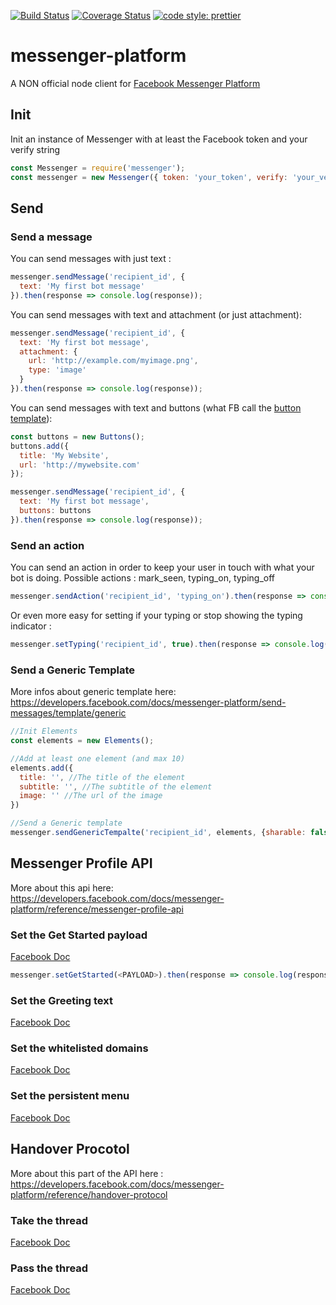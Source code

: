 [![Build Status](https://travis-ci.org/adriendulong/messenger.svg?branch=master)](https://travis-ci.org/adriendulong/messenger) [![Coverage Status](https://coveralls.io/repos/github/adriendulong/messenger/badge.svg)](https://coveralls.io/github/adriendulong/messenger) [![code style: prettier](https://img.shields.io/badge/code_style-prettier-ff69b4.svg)](https://github.com/prettier/prettier)
# messenger-platform

A NON official node client for [Facebook Messenger Platform](https://developers.facebook.com/docs/messenger-platform)

## Init
Init an instance of Messenger with at least the Facebook token and your verify string
```javascript
const Messenger = require('messenger');
const messenger = new Messenger({ token: 'your_token', verify: 'your_verify_string'});
```

## Send
### Send a message

You can send messages with just text :
```javascript
messenger.sendMessage('recipient_id', {
  text: 'My first bot message'
}).then(response => console.log(response));
```

You can send messages with text and attachment (or just attachment):
```javascript
messenger.sendMessage('recipient_id', {
  text: 'My first bot message',
  attachment: {
    url: 'http://example.com/myimage.png',
    type: 'image'
  }
}).then(response => console.log(response));
```

You can send messages with text and buttons (what FB call the [button template]( https://developers.facebook.com/docs/messenger-platform/send-messages/template/button)):
```javascript
const buttons = new Buttons();
buttons.add({
  title: 'My Website',
  url: 'http://mywebsite.com'
});

messenger.sendMessage('recipient_id', {
  text: 'My first bot message',
  buttons: buttons
}).then(response => console.log(response));
```

### Send an action

You can send an action in order to keep your user in touch with what your bot is doing.
Possible actions : mark_seen, typing_on, typing_off

```javascript
messenger.sendAction('recipient_id', 'typing_on').then(response => console.log(response));
```

Or even more easy for setting if your typing or stop showing the typing indicator :
```javascript
messenger.setTyping('recipient_id', true).then(response => console.log(response));
```

### Send a Generic Template

More infos about generic template here: https://developers.facebook.com/docs/messenger-platform/send-messages/template/generic

```javascript
//Init Elements
const elements = new Elements();

//Add at least one element (and max 10)
elements.add({
  title: '', //The title of the element
  subtitle: '', //The subtitle of the element
  image: '' //The url of the image
})

//Send a Generic template
messenger.sendGenericTempalte('recipient_id', elements, {sharable: false, imageRatio: 'square'}).then(response => console.log(response));
```

## Messenger Profile API

More about this api here: https://developers.facebook.com/docs/messenger-platform/reference/messenger-profile-api

### Set the Get Started payload

[Facebook Doc](https://developers.facebook.com/docs/messenger-platform/reference/messenger-profile-api/get-started-button)

```javascript
messenger.setGetStarted(<PAYLOAD>).then(response => console.log(response));
```

### Set the Greeting text

[Facebook Doc](https://developers.facebook.com/docs/messenger-platform/reference/messenger-profile-api/greeting)

### Set the whitelisted domains

[Facebook Doc](https://developers.facebook.com/docs/messenger-platform/reference/messenger-profile-api/domain-whitelisting)

### Set the persistent menu

[Facebook Doc](https://developers.facebook.com/docs/messenger-platform/reference/messenger-profile-api/persistent-menu)

## Handover Procotol

More about this part of the API here : https://developers.facebook.com/docs/messenger-platform/reference/handover-protocol

### Take the thread

[Facebook Doc](https://developers.facebook.com/docs/messenger-platform/reference/handover-protocol/take-thread-control)

### Pass the thread

[Facebook Doc](https://developers.facebook.com/docs/messenger-platform/reference/handover-protocol/pass-thread-control)
